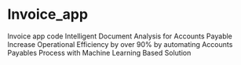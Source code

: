 # Invoice_app
Invoice app code 
Intelligent Document Analysis for Accounts Payable
Increase Operational Efficiency by over 90% by automating Accounts Payables Process with Machine Learning Based Solution
